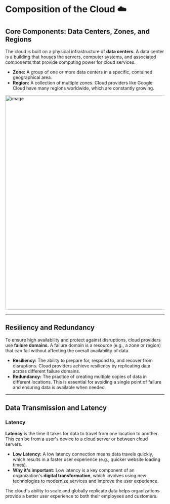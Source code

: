 # Composition of the Cloud ☁️

## Core Components: Data Centers, Zones, and Regions

The cloud is built on a physical infrastructure of **data centers**. A data center is a building that houses the servers, computer systems, and associated components that provide computing power for cloud services.

* **Zone:** A group of one or more data centers in a specific, contained geographical area.
* **Region:** A collection of multiple zones. Cloud providers like Google Cloud have many regions worldwide, which are constantly growing.
<img width="1374" height="678" alt="image" src="https://github.com/user-attachments/assets/d4093eaf-f30e-494f-94b4-23b2aa97640e" />



***

## Resiliency and Redundancy

To ensure high availability and protect against disruptions, cloud providers use **failure domains**. A failure domain is a resource (e.g., a zone or region) that can fail without affecting the overall availability of data.

* **Resiliency:** The ability to prepare for, respond to, and recover from disruptions. Cloud providers achieve resiliency by replicating data across different failure domains.
* **Redundancy:** The practice of creating multiple copies of data in different locations. This is essential for avoiding a single point of failure and ensuring data is available when needed.

***

## Data Transmission and Latency

### Latency

**Latency** is the time it takes for data to travel from one location to another. This can be from a user's device to a cloud server or between cloud servers.

* **Low Latency:** A low latency connection means data travels quickly, which results in a faster user experience (e.g., quicker website loading times).
* **Why it's important:** Low latency is a key component of an organization's **digital transformation**, which involves using new technologies to modernize services and improve the user experience.

The cloud's ability to scale and globally replicate data helps organizations provide a better user experience to both their employees and customers.
